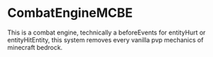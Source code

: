 # CombatEngineMCBE
This is a combat engine, technically a beforeEvents for entityHurt or entityHitEntity, this system removes every vanilla pvp mechanics of minecraft bedrock.
